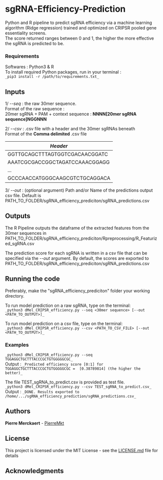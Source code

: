 # sgRNA-Efficiency-Prediction

Python and R pipeline to predict sgRNA efficiency via a machine learning algorithm (Ridge regression) trained and optimized on CRIPSR pooled gene essentiality screens.   
The score returned ranges between 0 and 1, the higher the more effective the sgRNA is predicted to be.

### Requirements
Softwares : Python3 & R   
To install required Python packages, run in your terminal :   
```_pip3 install -r /path/to/requirements.txt_```
  
## Inputs
1/ _--seq_ : the raw 30mer sequence.   
Format of the raw sequence :  
20mer sgRNA + PAM + context sequence : **NNNN[20mer sgRNA sequence]NGGNNN**   
      
2/ _--csv_ : .csv file with a header and the 30mer sgRNAs beneath   
Format of the **Comma delimited** .csv file

|  _Header_  |
| ------------- |
|  GGTTGCAGCTTTAGTGGTCGACAACGGATC  |
|  AAATCGCGACCGGCTAGATCCAAACGGAGG  | 
|              ...                 | 
|  GCCCAACCATGGGCAAGCGTCTGCAGGACA  | 

3/ _--out_ : (optional argument) Path and/or Name of the predictions output csv file. Default is PATH_TO_FOLDER/sgRNA_efficiency_prediciton/sgRNA_predictions.csv

## Outputs
The R Pipeline outputs the dataframe of the extracted features from the 30mer sequences in PATH_TO_FOLDER/sgRNA_efficiency_prediciton/Rpreprocessing/R_Featurized_sgRNA.csv

The prediction score for each sgRNA is written in a csv file that can be specified via the _--out_ argument. By default, the scores are exported to PATH_TO_FOLDER/sgRNA_efficiency_prediciton/sgRNA_predictions.csv

## Running the code
Preferably, make the "sgRNA_efficiency_prediciton" folder your working directory.

To run model prediction on a raw sgRNA, type on the terminal:   
```_python3 dMel_CRIPSR_efficiency.py --seq <30mer sequence> [--out <PATH_TO_OUTPUT>]_```
   
To run model prediction on a csv file, type on the terminal:    
```_python3 dMel_CRIPSR_efficiency.py --csv <PATH_TO_CSV_FILE> [--out <PATH_TO_OUTPUT>]_```

### Examples
```_python3 dMel_CRIPSR_efficiency.py --seq TGGAGGCTGCTTTACCCGCTGTGGGGGCGC_```    
Output : ```_Predicted efficiency score [0:1] for TGGAGGCTGCTTTACCCGCTGTGGGGGCGC =  [0.38789814] (the higher the better)_```

The file TEST_sgRNA_to_predict.csv is provided as test file.   
```_python3 dMel_CRIPSR_efficiency.py --csv TEST_sgRNA_to_predict.csv_```     
Output : ```_DONE. Results exported to /home/.../sgRNA_efficiency_prediction/sgRNA_predictions.csv_```

## Authors

**Pierre Merckaert** - [PierreMkt](https://github.com/PierreMkt)

## License

This project is licensed under the MIT License - see the [LICENSE.md](LICENSE.md) file for details

## Acknowledgments


